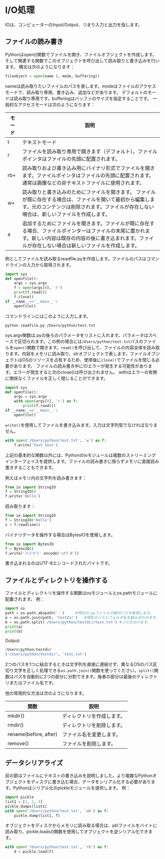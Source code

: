 # I/O処理

IOは、コンピューターのInput/Output、つまり入力と出力を指します。

## ファイルの読み書き

Pythonはopen()関数でファイルを開き、ファイルオブジェクトを作成します。そして関連する関数でこのオブジェクトを呼び出して読み取りと書き込みを行います。
構文は次のようになります：

```python
fileobject = open(name (, mode, buffering))
```

nameは読み取りたいファイルのパスを表します。modeはファイルのアクセスモードで、読み取り専用、書き込み、追加などがあります。 デフォルトのモードは読み取り専用です。bufferingはバッファのサイズを指定することです。
一般的なアクセスモードは次のようになります：

| モード  | 説明  |
| ------------ | ------------ |
| t  |  テキストモード |
| r  |  ファイルを読み取り専用で開きます（デフォルト）。ファイルポインタはファイルの先頭に配置されます。 |
| rb+ | 読み取りおよび書き込み用にバイナリ形式でファイルを開きます。ファイルポインタはファイルの先頭に配置されます。通常は画像などの非テキストファイルに使用されます。  |
| w+ |  読み取りと書き込みのためにファイルを開きます。 ファイルが既に存在する場合は、ファイルを開いて最初から編集します。元のコンテンツは削除されます。ファイルが存在しない場合は、新しいファイルを作成します。 |
| a  |  追加するためにファイルを開きます。ファイルが既に存在する場合、ファイルポインターはファイルの末尾に置かれます。新しい内容は既存の内容の後に書き込まれます。ファイルが存在しない場合は新しいファイルを作成します。|

例としてファイルを読み取るreadfile.pyを作成します。ファイルのパスはコマンドラインの入力から取得されます。

```python
import sys
def openfile():
    args = sys.argv
    f = open(args[0], 'r')
    print(f.read())
    f.close()
if __name__=='__main__':
    openfile()
```

コマンドラインにはこのように入力します。

```shell
python readfile.py /Users/python/test.txt
```

sys.argv関数は.pyの後ろのパラメータをリストに入れます。パラメータはスペースで区切られます。この例の場合には`/Users/python/test.txt`パスのファイルを`open()`関数で開きます。`read()`を呼び出して、ファイルの内容全体を読み取ります。内容をメモリに読み取り、strオブジェクトで表します。ファイルオブジェクトはOSのリソースを占有するため、使用後に`close()`でファイルを閉じる必要があります。
ファイルの読み書き中にIOエラーが発生する可能性があります。エラーが発生すると次のclose()は呼び出されません。 withはエラーの有無に関係なくファイルを正しく閉じることができます。

```python
import sys
def openfile():
    args = sys.argv
    with open(args[0], 'r') as f:
        print(f.read())
if __name__=='__main__':
    openfile()
```

`write()`を使用してファイルを書き込みます。入力は文字列型でなければなりません。

```python
with open('/Users/python/test.txt', 'w') as f:
    f.write('Test text')
```

上記の基本的な関数以外には、Pythonのioモジュールは複数のストリーミングインターフェイスを提供します。ファイルの読み書きに限らずメモリに直接読み書きすることもできます。

例えばメモリ内の文字列を読み書きます：

```python
from io import StringIO
f = StringIO()
f.write('Hello')
```

読み取ります：

```python
from io import StringIO
f = StringIO('Hello')
s = f.readline()
```

バイナリデータを操作する場合はBytesIOを使用します。

```python
from io import BytesIO
f = BytesIO()
f.write('バイナリ'.encode('utf-8'))
```

書き込まれるのはUTF-8エンコードされたバイトです。

## ファイルとディレクトリを操作する

ファイルとディレクトリを操作する関数はosモジュールとos.pathモ​​ジュールに配置されます。
例：

```python
import os
path = os.path.abspath('.')     #現在の.pyファイルの絶対パスを取得します。
a = os.path.join(path, 'testdir')   #現在のパスとフォルダ名を組み合わせます。
b = os.path.split('/Users/python/testdir/test.txt') #パスを分けます。
print(a)
print(b)
```

Output:

```python
/Users/python/testdir
('/Users/python/testdir', 'test.txt')
```

2つのパスを1つに結合するときは文字列を直接に連結せず、異なるOSのパス区切り文字を正しく処理できる`os.path.join()`関数を使ってください。`split()`関数はパスを自動的に2つの部分に分割できます。後者の部分は最後のディレクトリまたはファイル名です。

他の常用的な方法は次のようになります。

|  関数 | 説明  |
| ------------ | ------------ |
| mkdir()  | ディレクトリを作成します。  |
|  rmdir() | ディレクトリを削除します。  |
|  rename(before, after) | ファイル名を変更します。  |
|  remove() |  ファイルを削除します。 |

## データシリアライズ

前の節はファイルにテキストの書き込みを説明しました。より複雑なPythonオブジェクトをディスクに書き込む場合、データをシリアル化する必要があります。Pythonはシリアル化のpickleモジュールを提供します。
例：

```python
import pickle
list1 = [1, 2, 3]
pickle.dumps(list1)
with open('/Users/python/test.txt', 'wb') as f:
    pickle.dump(list1, f)
```

オブジェクトをディスクからメモリに読み取る場合は、pklファイルをバイトに読み取り、pickle.loads()関数を使用してオブジェクトを逆シリアル化できます。

```python
with open('/Users/python/test.txt', 'rb') as f:
    d = pickle.load(f)
```
